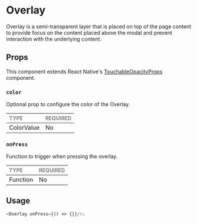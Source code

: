 # Overlay

Overlay is a semi-transparent layer that is placed on top of the page content to provide focus on the content placed above the modal and prevent interaction with the underlying content.

## Props

This component extends React Native's [TouchableOpacityProps](https://reactnative.dev/docs/touchableopacity) component.

### `color`

Optional prop to configure the color of the Overlay.

| <span style="color:gray;font-size:14px">TYPE</span> | <span style="color:gray;font-size:14px">REQUIRED</span> |
| :-------------------------------------------------- | :------------------------------------------------------ |
| ColorValue                                           | No                                                     |

### `onPress`

Function to trigger when pressing the overlay.

| <span style="color:gray;font-size:14px">TYPE</span> | <span style="color:gray;font-size:14px">REQUIRED</span> |
| :-------------------------------------------------- | :------------------------------------------------------ |
| Function                                            | No                                                     |

## Usage

```javascript
<Overlay onPress={() => {}}/>;
```
